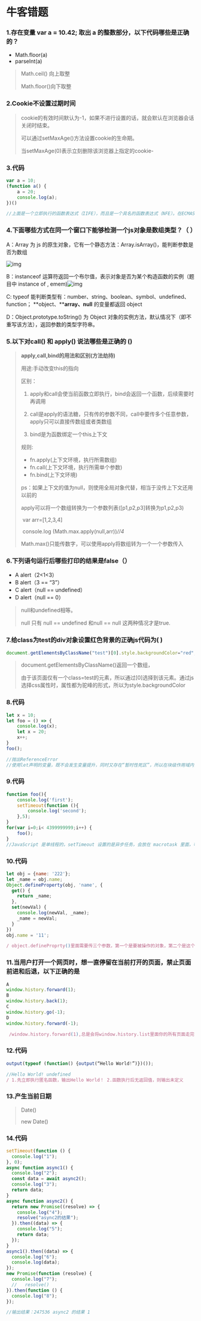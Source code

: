 # 牛客错题

### 1.存在变量 var a = 10.42; 取出 a 的整数部分，以下代码哪些是正确的？

- Math.floor(a)
- parseInt(a)

> Math.ceil()  向上取整
>
> Math.floor()向下取整

### 2.Cookie不设置过期时间

>  cookie的有效时间默认为-1，如果不进行设置的话，就会默认在浏览器会话关闭时结束。 
>
>   可以通过setMaxAge()方法设置cookie的生命期。 
>
>   当setMaxAge(0)表示立刻删除该浏览器上指定的cookie-

### 3.代码

```js
var a = 10; 
(function a() {
    a = 20;
    console.log(a); 
})()

//上面是一个立即执行的函数表达式（IIFE），而且是一个具名的函数表达式（NFE）。在ECMAScript 标准中要求 NFE 实现两个特性1.只能在函数体内访问函数名变量。2.函数名变量可以理解为常量，不可改变。所以a = 20被忽略了，在严格模式下会报错

```

### 4.下面哪些方式在同一个窗口下能够检测一个js对象是数组类型？（   ）

  A：Array 为 js 的原生对象，它有一个静态方法：Array.isArray()，能判断参数是否为数组 

  ![img](https://uploadfiles.nowcoder.com/images/20190829/990177409_1567082310187_97C622A575935FE641B060B0ED909865) 

  B：instanceof 运算符返回一个布尔值，表示对象是否为某个构造函数的实例（题目中 instance of , emem)![img](https://uploadfiles.nowcoder.com/images/20190829/990177409_1567082552605_CFEE0A2027DA72F88D9B1C89885F8060) 

  C: typeof 能判断类型有：number、string、boolean、symbol、undefined、function；  **object、****array、null** 的变量都返回 object 

  D：Object.prototype.toString() 为 Object 对象的实例方法，默认情况下（即不重写该方法），返回参数的类型字符串。

### 5.以下对call() 和 apply() 说法哪些是正确的 ()

>  **apply,call,bind的用法和区别(方法劫持)** 
>
>   用途:手动改变this的指向 
>
>   区别：
>
> 1. apply和call会使当前函数立即执行，bind会返回一个函数，后续需要时再调用 
>
> 2. call是apply的语法糖，只有传的参数不同，call中要传多个任意参数，apply只可以直接传数组或者类数组 
> 3. bind是为函数绑定一个this上下文 
>
>   规则:
>
> -  fn.apply(上下文环境，执行所需数组) 
> -  fn.call(上下文环境，执行所需单个参数) 
> -  fn.bind(上下文环境) 
>
>   ps：如果上下文的值为null，则使用全局对象代替，相当于没传上下文还用以前的 
>
>   apply可以将一个数组转换为一个参数列表([p1,p2,p3]转换为p1,p2,p3) 
>
>   
>
> ​     var arr=[1,2,3,4]  
>
> ​     console.log (Math.max.apply(null,arr))*//4*  
>
>    Math.max()只能传数字，可以使用apply将数组转为一个一个参数传入
>
> 

### 6.下列语句运行后哪些打印的结果是false（）

- A alert（2<1<3）
- B alert（3 == “3”）
- C alert（null == undefined）
- D alert（null == 0）

>    null和undefined相等。 
>
> null 只有 null == undefined 和null == null 这两种情况才是true.     

### 7.给class为test的div对象设置红色背景的正确js代码为(    )

```js
document.getElementsByClassName("test")[0].style.backgroundColor="red";
```

> document.getElementsByClassName()返回一个数组，
>
> 由于该页面仅有一个class=test的元素，所以通过[0]选择到该元素。通过js选择css属性时，属性都为驼峰的形式，所以为style.backgroundColor

### 8.代码

```js
let x = 10;
let foo = () => {
    console.log(x);
    let x = 20;
    x++;
}
foo();

//抛出ReferenceError
//使用let声明的变量，既不会发生变量提升，同时又存在“暂时性死区”，所以在块级作用域内，如果使用let声明一个变量，那么该变量在声明之前是不可用的，否则会抛出ReferenceError异常，A选项正确。
```

### 9.代码

```js
function foo(){
    console.log('first');
    setTimeout(function (){
        console.log('second');
    },5);
}
for(var i=0;i< 4399999999;i++) {
    foo();
}
//JavaScript 是单线程的，setTimeout 设置的是异步任务，会放在 macrotask 里面，等待执行栈的代码执行完毕之后才会执行 macrotask 里面的异步任务，所以这里会等待 for 循环执行完毕才会执行定时器设置的任务。  

```

### 10.代码

```js
let obj = {name: '222'};
let _name = obj.name;
Object.defineProperty(obj, 'name', {
  get() {
    return _name;
  },
  set(newVal) {
    console.log(newVal, _name);
    _name = newVal;
  }
})
obj.name = '11';

/ object.defineProprty()里面需要传三个参数，第一个是要被操作的对象，第二个是这个对象要被操作的属性和方法，第三个是一个回调函数，在访问这个属性时，会调用get（），比如console.log();而在修改这个属性的时候，会调用set,在最后一行我们修改了obj.name 这个属性，使用会调用set，先打印set接受的值newVal，如何打印以前的值，最后将将newVal的值赋给_name;


```

### 11.当用户打开一个网页时，想一直停留在当前打开的页面，禁止页面前进和后退，以下正确的是

```js
A
window.history.forward(1);
B
window.history.back(1);
C
window.history.go(-1);
D
window.history.forward(-1);

 /window.history.forward(1),总是会将window.history.list里面你的所有页面走完，直到页面再也不能往前，对于window.history.list.length=5的时候，无论在哪个页面发起history,forward(1)，都会走到当前页面。因此是可以很好地阻止页面后退，缺点是带来了很多的额外的http request,因为需要一个页面一个页面后退。在我们的一个application里面我发现，window.history.forward(1)，会走到某个页面，停止。以至于在那个页面之后的页面，就无法实现组织后退的功能。 


```

### 12.代码

```js
output(typeof (function() {output(“Hello World!”)})());

//Hello World! undefined
/ 1.先立即执行匿名函数，输出Hello World！ 2.函数执行后无返回值，则输出未定义
```

### 13.产生当前日期

> Date()
>
> new Date()

### 14.代码

```js
setTimeout(function () {
  console.log("1");
}, 0);
async function async1() {
  console.log("2");
  const data = await async2();
  console.log("3");
  return data;
}
async function async2() {
  return new Promise((resolve) => {
    console.log("4");
    resolve("async2的结果");
  }).then((data) => {
    console.log("5");
    return data;
  });
}
async1().then((data) => {
  console.log("6");
  console.log(data);
});
new Promise(function (resolve) {
  console.log("7");
  //   resolve()
}).then(function () {
  console.log("8");
});

//输出结果：247536 async2 的结果 1
```

